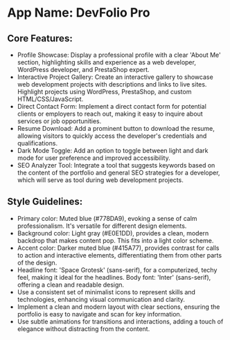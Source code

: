 # **App Name**: DevFolio Pro

## Core Features:

- Profile Showcase: Display a professional profile with a clear 'About Me' section, highlighting skills and experience as a web developer, WordPress developer, and PrestaShop expert.
- Interactive Project Gallery: Create an interactive gallery to showcase web development projects with descriptions and links to live sites. Highlight projects using WordPress, PrestaShop, and custom HTML/CSS/JavaScript.
- Direct Contact Form: Implement a direct contact form for potential clients or employers to reach out, making it easy to inquire about services or job opportunities.
- Resume Download: Add a prominent button to download the resume, allowing visitors to quickly access the developer's credentials and qualifications.
- Dark Mode Toggle: Add an option to toggle between light and dark mode for user preference and improved accessibility.
- SEO Analyzer Tool: Integrate a tool that suggests keywords based on the content of the portfolio and general SEO strategies for a developer, which will serve as tool during web development projects.

## Style Guidelines:

- Primary color: Muted blue (#778DA9), evoking a sense of calm professionalism. It's versatile for different design elements.
- Background color: Light gray (#E0E1DD), provides a clean, modern backdrop that makes content pop. This fits into a light color scheme.
- Accent color: Darker muted blue (#415A77), provides contrast for calls to action and interactive elements, differentiating them from other parts of the design.
- Headline font: 'Space Grotesk' (sans-serif), for a computerized, techy feel, making it ideal for the headlines. Body font: 'Inter' (sans-serif), offering a clean and readable design.
- Use a consistent set of minimalist icons to represent skills and technologies, enhancing visual communication and clarity.
- Implement a clean and modern layout with clear sections, ensuring the portfolio is easy to navigate and scan for key information.
- Use subtle animations for transitions and interactions, adding a touch of elegance without distracting from the content.